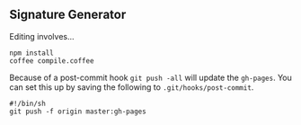## Signature Generator

Editing involves...

```
npm install
coffee compile.coffee
```

Because of a post-commit hook `git push -all` will update the `gh-pages`.
You can set this up by saving the following to `.git/hooks/post-commit`.

```
#!/bin/sh
git push -f origin master:gh-pages
```
